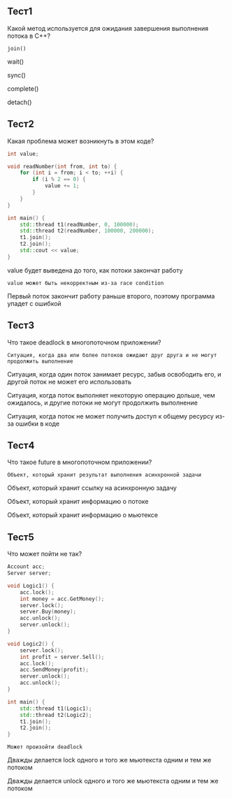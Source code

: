 ## Tecт1
Какой метод используется для ожидания завершения выполнения потока в С++?

`join()`

wait()

sync()

complete()

detach()


## Тест2

Какая проблема может возникнуть в этом коде?

```c++
int value;

void readNumber(int from, int to) {
    for (int i = from; i < to; ++i) {
        if (i % 2 == 0) {
            value += 1;
        }
    }
}

int main() {
    std::thread t1(readNumber, 0, 100000);
    std::thread t2(readNumber, 100000, 200000);
    t1.join();
    t2.join();
    std::cout << value;
}
```

value будет выведена до того, как потоки закончат работу

`value может быть некорректным из-за race condition`

Первый поток закончит работу раньше второго, поэтому программа упадет с ошибкой


## Тест3

Что такое deadlock в многопоточном приложении?

`Ситуация, когда два или более потоков ожидают друг друга и не могут продолжить выполнение`

Ситуация, когда один поток занимает ресурс, забыв освободить его, и другой поток не может его использовать

Ситуация, когда поток выполняет некоторую операцию дольше, чем ожидалось, и другие потоки не могут продолжить выполнение

Ситуация, когда поток не может получить доступ к общему ресурсу из-за ошибки в коде

## Тест4

Что такое future в многопоточном приложении?

`Объект, который хранит результат выполнения асинхронной задачи`

Объект, который хранит ссылку на асинхронную задачу

Объект, который хранит информацию о потоке

Объект, который хранит информацию о мьютексе

## Тест5

Что может пойти не так?


```c++
Account acc;
Server server;

void Logic1() {
    acc.lock();
    int money = acc.GetMoney();
    server.lock();
    server.Buy(money);
    acc.unlock();
    server.unlock();
}

void Logic2() {
    server.lock();
    int profit = server.Sell();
    acc.lock();
    acc.SendMoney(profit);
    server.unlock();
    acc.unlock();
}

int main() {
    std::thread t1(Logic1);
    std::thread t2(Logic2);
    t1.join();
    t2.join();
}
```

`Может произойти deadlock`

Дважды делается lock одного и того же мьютекста одним и тем же потоком

Дважды делается unlock одного и того же мьютекста одним и тем же потоком
